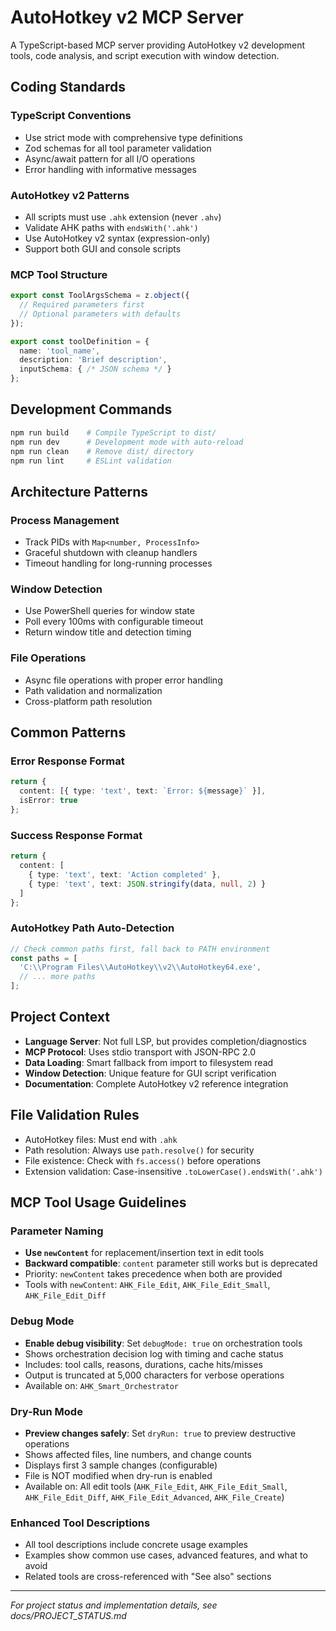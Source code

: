 # AutoHotkey v2 MCP Server

A TypeScript-based MCP server providing AutoHotkey v2 development tools, code analysis, and script execution with window detection.

## Coding Standards

### TypeScript Conventions
- Use strict mode with comprehensive type definitions
- Zod schemas for all tool parameter validation
- Async/await pattern for all I/O operations
- Error handling with informative messages

### AutoHotkey v2 Patterns
- All scripts must use `.ahk` extension (never `.ahv`)
- Validate AHK paths with `endsWith('.ahk')`
- Use AutoHotkey v2 syntax (expression-only)
- Support both GUI and console scripts

### MCP Tool Structure
```typescript
export const ToolArgsSchema = z.object({
  // Required parameters first
  // Optional parameters with defaults
});

export const toolDefinition = {
  name: 'tool_name',
  description: 'Brief description',
  inputSchema: { /* JSON schema */ }
};
```

## Development Commands

```bash
npm run build    # Compile TypeScript to dist/
npm run dev      # Development mode with auto-reload  
npm run clean    # Remove dist/ directory
npm run lint     # ESLint validation
```

## Architecture Patterns

### Process Management
- Track PIDs with `Map<number, ProcessInfo>`
- Graceful shutdown with cleanup handlers
- Timeout handling for long-running processes

### Window Detection
- Use PowerShell queries for window state
- Poll every 100ms with configurable timeout
- Return window title and detection timing

### File Operations
- Async file operations with proper error handling
- Path validation and normalization
- Cross-platform path resolution

## Common Patterns

### Error Response Format
```typescript
return {
  content: [{ type: 'text', text: `Error: ${message}` }],
  isError: true
};
```

### Success Response Format  
```typescript
return {
  content: [
    { type: 'text', text: 'Action completed' },
    { type: 'text', text: JSON.stringify(data, null, 2) }
  ]
};
```

### AutoHotkey Path Auto-Detection
```typescript
// Check common paths first, fall back to PATH environment
const paths = [
  'C:\\Program Files\\AutoHotkey\\v2\\AutoHotkey64.exe',
  // ... more paths
];
```

## Project Context

- **Language Server**: Not full LSP, but provides completion/diagnostics
- **MCP Protocol**: Uses stdio transport with JSON-RPC 2.0
- **Data Loading**: Smart fallback from import to filesystem read
- **Window Detection**: Unique feature for GUI script verification
- **Documentation**: Complete AutoHotkey v2 reference integration

## File Validation Rules

- AutoHotkey files: Must end with `.ahk`
- Path resolution: Always use `path.resolve()` for security
- File existence: Check with `fs.access()` before operations
- Extension validation: Case-insensitive `.toLowerCase().endsWith('.ahk')`

## MCP Tool Usage Guidelines

### Parameter Naming
- **Use `newContent`** for replacement/insertion text in edit tools
- **Backward compatible**: `content` parameter still works but is deprecated
- Priority: `newContent` takes precedence when both are provided
- Tools with `newContent`: `AHK_File_Edit`, `AHK_File_Edit_Small`, `AHK_File_Edit_Diff`

### Debug Mode
- **Enable debug visibility**: Set `debugMode: true` on orchestration tools
- Shows orchestration decision log with timing and cache status
- Includes: tool calls, reasons, durations, cache hits/misses
- Output is truncated at 5,000 characters for verbose operations
- Available on: `AHK_Smart_Orchestrator`

### Dry-Run Mode
- **Preview changes safely**: Set `dryRun: true` to preview destructive operations
- Shows affected files, line numbers, and change counts
- Displays first 3 sample changes (configurable)
- File is NOT modified when dry-run is enabled
- Available on: All edit tools (`AHK_File_Edit`, `AHK_File_Edit_Small`, `AHK_File_Edit_Diff`, `AHK_File_Edit_Advanced`, `AHK_File_Create`)

### Enhanced Tool Descriptions
- All tool descriptions include concrete usage examples
- Examples show common use cases, advanced features, and what to avoid
- Related tools are cross-referenced with "See also" sections

---

*For project status and implementation details, see docs/PROJECT_STATUS.md*